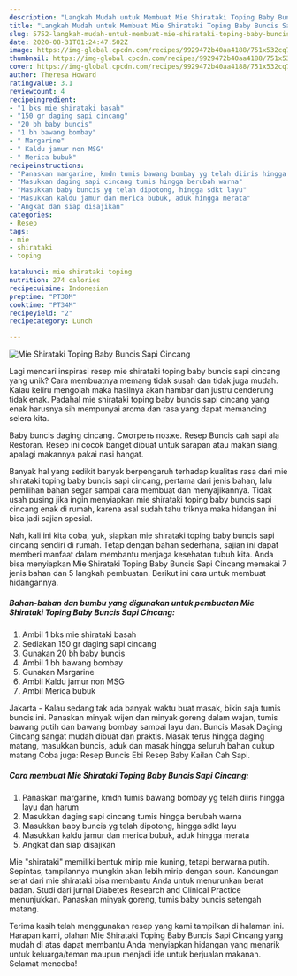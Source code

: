 ```yaml
---
description: "Langkah Mudah untuk Membuat Mie Shirataki Toping Baby Buncis Sapi Cincang yang Enak"
title: "Langkah Mudah untuk Membuat Mie Shirataki Toping Baby Buncis Sapi Cincang yang Enak"
slug: 5752-langkah-mudah-untuk-membuat-mie-shirataki-toping-baby-buncis-sapi-cincang-yang-enak
date: 2020-08-31T01:24:47.502Z
image: https://img-global.cpcdn.com/recipes/9929472b40aa4188/751x532cq70/mie-shirataki-toping-baby-buncis-sapi-cincang-foto-resep-utama.jpg
thumbnail: https://img-global.cpcdn.com/recipes/9929472b40aa4188/751x532cq70/mie-shirataki-toping-baby-buncis-sapi-cincang-foto-resep-utama.jpg
cover: https://img-global.cpcdn.com/recipes/9929472b40aa4188/751x532cq70/mie-shirataki-toping-baby-buncis-sapi-cincang-foto-resep-utama.jpg
author: Theresa Howard
ratingvalue: 3.1
reviewcount: 4
recipeingredient:
- "1 bks mie shirataki basah"
- "150 gr daging sapi cincang"
- "20 bh baby buncis"
- "1 bh bawang bombay"
- " Margarine"
- " Kaldu jamur non MSG"
- " Merica bubuk"
recipeinstructions:
- "Panaskan margarine, kmdn tumis bawang bombay yg telah diiris hingga layu dan harum"
- "Masukkan daging sapi cincang tumis hingga berubah warna"
- "Masukkan baby buncis yg telah dipotong, hingga sdkt layu"
- "Masukkan kaldu jamur dan merica bubuk, aduk hingga merata"
- "Angkat dan siap disajikan"
categories:
- Resep
tags:
- mie
- shirataki
- toping

katakunci: mie shirataki toping 
nutrition: 274 calories
recipecuisine: Indonesian
preptime: "PT30M"
cooktime: "PT34M"
recipeyield: "2"
recipecategory: Lunch

---
```



![Mie Shirataki Toping Baby Buncis Sapi Cincang](https://img-global.cpcdn.com/recipes/9929472b40aa4188/751x532cq70/mie-shirataki-toping-baby-buncis-sapi-cincang-foto-resep-utama.jpg)

Lagi mencari inspirasi resep mie shirataki toping baby buncis sapi cincang yang unik? Cara membuatnya memang tidak susah dan tidak juga mudah. Kalau keliru mengolah maka hasilnya akan hambar dan justru cenderung tidak enak. Padahal mie shirataki toping baby buncis sapi cincang yang enak harusnya sih mempunyai aroma dan rasa yang dapat memancing selera kita.

Baby buncis daging cincang. Смотреть позже. Resep Buncis cah sapi ala Restoran. Resep ini cocok banget dibuat untuk sarapan atau makan siang, apalagi makannya pakai nasi hangat.

Banyak hal yang sedikit banyak berpengaruh terhadap kualitas rasa dari mie shirataki toping baby buncis sapi cincang, pertama dari jenis bahan, lalu pemilihan bahan segar sampai cara membuat dan menyajikannya. Tidak usah pusing jika ingin menyiapkan mie shirataki toping baby buncis sapi cincang enak di rumah, karena asal sudah tahu triknya maka hidangan ini bisa jadi sajian spesial.


Nah, kali ini kita coba, yuk, siapkan mie shirataki toping baby buncis sapi cincang sendiri di rumah. Tetap dengan bahan sederhana, sajian ini dapat memberi manfaat dalam membantu menjaga kesehatan tubuh kita. Anda bisa menyiapkan Mie Shirataki Toping Baby Buncis Sapi Cincang memakai 7 jenis bahan dan 5 langkah pembuatan. Berikut ini cara untuk membuat hidangannya.

<!--inarticleads1-->

##### Bahan-bahan dan bumbu yang digunakan untuk pembuatan Mie Shirataki Toping Baby Buncis Sapi Cincang:

1. Ambil 1 bks mie shirataki basah
1. Sediakan 150 gr daging sapi cincang
1. Gunakan 20 bh baby buncis
1. Ambil 1 bh bawang bombay
1. Gunakan  Margarine
1. Ambil  Kaldu jamur non MSG
1. Ambil  Merica bubuk


Jakarta - Kalau sedang tak ada banyak waktu buat masak, bikin saja tumis buncis ini. Panaskan minyak wijen dan minyak goreng dalam wajan, tumis bawang putih dan bawang bombay sampai layu dan. Buncis Masak Daging Cincang sangat mudah dibuat dan praktis. Masak terus hingga daging matang, masukkan buncis, aduk dan masak hingga seluruh bahan cukup matang Coba juga: Resep Buncis Ebi Resep Baby Kailan Cah Sapi. 

<!--inarticleads2-->

##### Cara membuat Mie Shirataki Toping Baby Buncis Sapi Cincang:

1. Panaskan margarine, kmdn tumis bawang bombay yg telah diiris hingga layu dan harum
1. Masukkan daging sapi cincang tumis hingga berubah warna
1. Masukkan baby buncis yg telah dipotong, hingga sdkt layu
1. Masukkan kaldu jamur dan merica bubuk, aduk hingga merata
1. Angkat dan siap disajikan


Mie &#34;shirataki&#34; memiliki bentuk mirip mie kuning, tetapi berwarna putih. Sepintas, tampilannya mungkin akan lebih mirip dengan soun. Kandungan serat dari mie shirataki bisa membantu Anda untuk menurunkan berat badan. Studi dari jurnal Diabetes Research and Clinical Practice menunjukkan. Panaskan minyak goreng, tumis baby buncis setengah matang. 

Terima kasih telah menggunakan resep yang kami tampilkan di halaman ini. Harapan kami, olahan Mie Shirataki Toping Baby Buncis Sapi Cincang yang mudah di atas dapat membantu Anda menyiapkan hidangan yang menarik untuk keluarga/teman maupun menjadi ide untuk berjualan makanan. Selamat mencoba!
